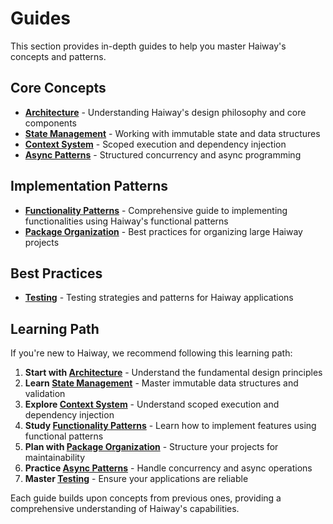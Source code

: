 # Guides

This section provides in-depth guides to help you master Haiway's concepts and patterns.

## Core Concepts

- **[Architecture](architecture.md)** - Understanding Haiway's design philosophy and core components
- **[State Management](state-management.md)** - Working with immutable state and data structures
- **[Context System](context-system.md)** - Scoped execution and dependency injection
- **[Async Patterns](async-patterns.md)** - Structured concurrency and async programming

## Implementation Patterns

- **[Functionality Patterns](functionality-patterns.md)** - Comprehensive guide to implementing functionalities using Haiway's functional patterns
- **[Package Organization](package-organization.md)** - Best practices for organizing large Haiway projects

## Best Practices

- **[Testing](testing.md)** - Testing strategies and patterns for Haiway applications

## Learning Path

If you're new to Haiway, we recommend following this learning path:

1. **Start with [Architecture](architecture.md)** - Understand the fundamental design principles
2. **Learn [State Management](state-management.md)** - Master immutable data structures and validation
3. **Explore [Context System](context-system.md)** - Understand scoped execution and dependency injection
4. **Study [Functionality Patterns](functionality-patterns.md)** - Learn how to implement features using functional patterns
5. **Plan with [Package Organization](package-organization.md)** - Structure your projects for maintainability
6. **Practice [Async Patterns](async-patterns.md)** - Handle concurrency and async operations
7. **Master [Testing](testing.md)** - Ensure your applications are reliable

Each guide builds upon concepts from previous ones, providing a comprehensive understanding of Haiway's capabilities.